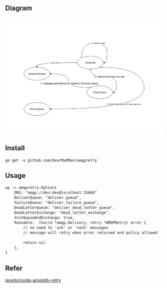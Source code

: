 ## Diagram

![diagram](diagram.png)

## Install

```
go get -u github.com/DearMadMan/amqpretry
```

## Usage

```
op := amqpretry.Option{
    DNS: "amqp://dev:dev@localhost:15666"
    DeliverQueue: "deliver_queue",
    FailureQueue: "deliver_failure_queue",
    DeadLetterQueue: "deliver_dead_letter_queue",
    DeadLetterExchange: "dead_letter_exchange",
    InitQueueAndExchange: true,
    Runnable:  func(d *amqp.Delivery, retry *AMQPRetry) error {
        // no need to 'ack' or 'nack' messages
        // message will retry when error returned and policy allowed

        return nil
    }, 
}
```

## Refer
[lanetix/node-amqplib-retry](https://github.com/lanetix/node-amqplib-retry)